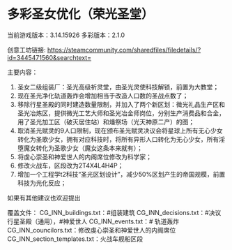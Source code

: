 多彩圣女优化（荣光圣堂）
============
当前游戏版本：3.14.15926           多彩版本：2.1.0

创意工坊链接: https://steamcommunity.com/sharedfiles/filedetails/?id=3445471560&searchtext=



主要内容：

1. 圣女二级组装厂：圣光高级祈灵堂，由圣光灵使科技解锁，前置为大教堂；
2. 现在圣光净化轨道轰炸会增加相当于改造人口数的圣战点数了；
3. 移除行星圣殿的同时建造数量限制，并加入了两个新区划：微光礼品生产区和圣光冶炼区，提供微光工艺大师和圣光冶金师岗位，分别生产消费品和合金，用了圣光加工区（破灭居住站）和燔祭场（光天神原二产）的图；
4. 取消圣光赋灵的9人口限制，现在颁布圣光赋灵决议会将星球上所有无心少女转化为圣歌少女，拥有对应科技时，将所有异形人口转化为无心少女，所有淫堕魔女转化为圣歌少女（魔女这条本来就有）；
5. 将虔心崇圣和神爱世人的内阁席位修改为科学家；
6. 修改火战车，区段改为2T4X4L4H4P；
7. 增加一个工程学t2科技“圣光区划设计”，减少50%区划产生的帝国规模，前置科技为光化反应；

如果有其他建议也欢迎提出

覆盖文件：
CG_INN_buildings.txt：#组装建筑
CG_INN_decisions.txt：#决议 行星圣殿（通用），#神爱世人
CG_INN_events.txt：# 轨道轰炸
CG_INN_councilors.txt：修改虔心崇圣和神爱世人的内阁席位
CG_INN_section_templates.txt：火战车舰船区段
